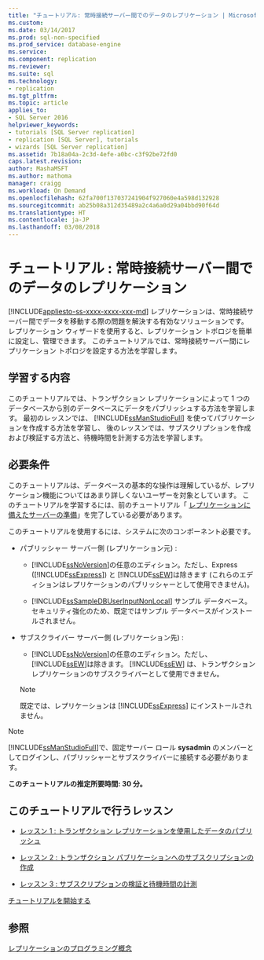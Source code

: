 ```yaml
---
title: "チュートリアル: 常時接続サーバー間でのデータのレプリケーション | Microsoft Docs"
ms.custom: 
ms.date: 03/14/2017
ms.prod: sql-non-specified
ms.prod_service: database-engine
ms.service: 
ms.component: replication
ms.reviewer: 
ms.suite: sql
ms.technology:
- replication
ms.tgt_pltfrm: 
ms.topic: article
applies_to:
- SQL Server 2016
helpviewer_keywords:
- tutorials [SQL Server replication]
- replication [SQL Server], tutorials
- wizards [SQL Server replication]
ms.assetid: 7b18a04a-2c3d-4efe-a0bc-c3f92be72fd0
caps.latest.revision: 
author: MashaMSFT
ms.author: mathoma
manager: craigg
ms.workload: On Demand
ms.openlocfilehash: 62fa700f137037241904f927060e4a598d132928
ms.sourcegitcommit: ab25b08a312d35489a2c4a6a0d29a04bbd90f64d
ms.translationtype: HT
ms.contentlocale: ja-JP
ms.lasthandoff: 03/08/2018
---
```

# <a name="tutorial-replicating-data-between-continuously-connected-servers"></a>チュートリアル : 常時接続サーバー間でのデータのレプリケーション
[!INCLUDE[appliesto-ss-xxxx-xxxx-xxx-md](../../includes/appliesto-ss-xxxx-xxxx-xxx-md.md)]
レプリケーションは、常時接続サーバー間でデータを移動する際の問題を解決する有効なソリューションです。 レプリケーション ウィザードを使用すると、レプリケーション トポロジを簡単に設定し、管理できます。 このチュートリアルでは、常時接続サーバー間にレプリケーション トポロジを設定する方法を学習します。  
  
## <a name="what-you-will-learn"></a>学習する内容  
このチュートリアルでは、トランザクション レプリケーションによって 1 つのデータベースから別のデータベースにデータをパブリッシュする方法を学習します。 最初のレッスンでは、 [!INCLUDE[ssManStudioFull](../../includes/ssmanstudiofull-md.md)] を使ってパブリケーションを作成する方法を学習し、 後のレッスンでは、サブスクリプションを作成および検証する方法と、待機時間を計測する方法を学習します。  
  
## <a name="requirements"></a>必要条件  
このチュートリアルは、データベースの基本的な操作は理解しているが、レプリケーション機能についてはあまり詳しくないユーザーを対象としています。 このチュートリアルを学習するには、前のチュートリアル「 [レプリケーションに備えたサーバーの準備](../../relational-databases/replication/tutorial-preparing-the-server-for-replication.md)」を完了している必要があります。  
  
このチュートリアルを使用するには、システムに次のコンポーネント必要です。  
  
-   パブリッシャー サーバー側 (レプリケーション元) :  
  
    -   [!INCLUDE[ssNoVersion](../../includes/ssnoversion-md.md)]の任意のエディション。ただし、Express ([!INCLUDE[ssExpress](../../includes/ssexpress-md.md)]) と [!INCLUDE[ssEW](../../includes/ssew-md.md)]は除きます (これらのエディションはレプリケーションのパブリッシャーとして使用できません)。  
  
    -   [!INCLUDE[ssSampleDBUserInputNonLocal](../../includes/sssampledbuserinputnonlocal-md.md)] サンプル データベース。 セキュリティ強化のため、既定ではサンプル データベースがインストールされません。  
  
-   サブスクライバー サーバー側 (レプリケーション先) :  
  
    -   [!INCLUDE[ssNoVersion](../../includes/ssnoversion-md.md)]の任意のエディション。ただし、 [!INCLUDE[ssEW](../../includes/ssew-md.md)]は除きます。 [!INCLUDE[ssEW](../../includes/ssew-md.md)] は、トランザクション レプリケーションのサブスクライバーとして使用できません。  
  
    > [!NOTE]  
    > 既定では、レプリケーションは [!INCLUDE[ssExpress](../../includes/ssexpress-md.md)] にインストールされません。  
  
> [!NOTE]  
> [!INCLUDE[ssManStudioFull](../../includes/ssmanstudiofull-md.md)]で、固定サーバー ロール **sysadmin** のメンバーとしてログインし、パブリッシャーとサブスクライバーに接続する必要があります。  
  
**このチュートリアルの推定所要時間: 30 分。**  
  
## <a name="lessons-in-this-tutorial"></a>このチュートリアルで行うレッスン  
  
-   [レッスン 1 : トランザクション レプリケーションを使用したデータのパブリッシュ](../../relational-databases/replication/lesson-1-publishing-data-using-transactional-replication.md)  
  
-   [レッスン 2 : トランザクション パブリケーションへのサブスクリプションの作成](../../relational-databases/replication/lesson-2-creating-a-subscription-to-the-transactional-publication.md)  
  
-   [レッスン 3 : サブスクリプションの検証と待機時間の計測](../../relational-databases/replication/lesson-3-validating-the-subscription-and-measuring-latency.md)  
  
[チュートリアルを開始する](../../relational-databases/replication/lesson-1-publishing-data-using-transactional-replication.md)  
  
## <a name="see-also"></a>参照  
[レプリケーションのプログラミング概念](../../relational-databases/replication/concepts/replication-programming-concepts.md)  
  
  
  
